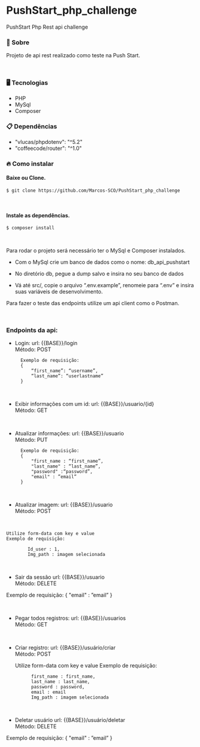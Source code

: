 # PushStart_php_challenge
PushStart Php Rest api challenge 

### <p id='about'>📑 Sobre</p>

Projeto de api rest realizado como teste na Push Start.

<br/>

### <p id='tecnology'>🖥 Tecnologias</p>

<ul>
  <li>PHP</li>
  <li>MySql</li>
  <li>Composer</li>
</ul>


### <p id='dependencies'>📋 Dependências</p>

<ul>
  <li>"vlucas/phpdotenv": "^5.2"</li>
  <li>"coffeecode/router": "^1.0"</li>
</ul>


### <p id='install'>🔥 Como instalar</p>

#### Baixe ou Clone.

```shell
$ git clone https://github.com/Marcos-SCO/PushStart_php_challenge
```

<br/>

#### Instale as dependências.

```shell
$ composer install
```

<br>

Para rodar o projeto será necessário ter o MySql e Composer instalados.

- Com o MySql crie um banco de dados como o nome: db_api_pushstart

- No diretório db, pegue a dump salvo e insira no seu banco de dados

- Vá até src/, copie o arquivo “.env.example”, renomeie para “.env” e insira suas variáveis de desenvolvimento.

Para fazer o teste das endpoints utilize um api client como o Postman.

<br/>


### Endpoints da api:
    
- Login: 
url: {{BASE}}/login  
Método: POST

        Exemplo de requisição:
        {
            “first_name”: “username”, 
            “last_name”: “userlastname” 
        }

<br>

- Exibir informações com um id: 
url: {{BASE}}/usuario/{id}  
Método: GET

<br>

- Atualizar informações: 
url: {{BASE}}/usuario  
Método: PUT

        Exemplo de requisição:
        {
            "first_name : “first_name”,
            "last_name" : “last_name”,
            "password" :“password”,
            "email" : ”email” 
        }

<br>

- Atualizar imagem: 
url: {{BASE}}/usuario  
Método: POST

<br>

    Utilize form-data com key e value
    Exemplo de requisição:

            Id_user : 1,
            Img_path : imagem selecionada  

<br>

- Sair da sessão
url: {{BASE}}/usuario  
Método: DELETE

Exemplo de requisição:
        {
            "email" : ”email” 
        }

<br>

- Pegar todos registros:
url: {{BASE}}/usuarios  
Método: GET

<br>

- Criar registro: 
url: {{BASE}}/usuário/criar  
Método: POST

    Utilize form-data com key e value
    Exemplo de requisição:
        
            first_name : first_name,
            last_name : last_name,
            password : password,
            email : email 
            Img_path : imagem selecionada  

<br>

- Deletar usuário
url: {{BASE}}/usuário/deletar  
Método: DELETE

Exemplo de requisição:
{
    "email" : ”email” 
}
